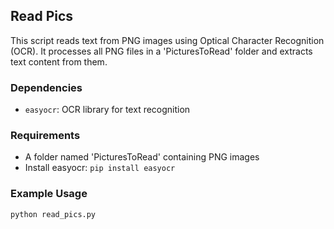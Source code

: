## Read Pics
This script reads text from PNG images using Optical Character Recognition (OCR). It processes all PNG files in a 'PicturesToRead' folder and extracts text content from them.

### Dependencies
- `easyocr`: OCR library for text recognition

### Requirements
- A folder named 'PicturesToRead' containing PNG images
- Install easyocr: `pip install easyocr`

### Example Usage
```python
python read_pics.py
```